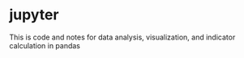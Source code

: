 # jupyter
This is code and notes for data analysis, visualization, and indicator calculation in pandas
